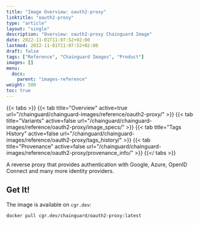```yaml
---
title: "Image Overview: oauth2-proxy"
linktitle: "oauth2-proxy"
type: "article"
layout: "single"
description: "Overview: oauth2-proxy Chainguard Image"
date: 2022-11-01T11:07:52+02:00
lastmod: 2022-11-01T11:07:52+02:00
draft: false
tags: ["Reference", "Chainguard Images", "Product"]
images: []
menu:
  docs:
    parent: "images-reference"
weight: 500
toc: true
---
```


{{< tabs >}}
{{< tab title="Overview" active=true url="/chainguard/chainguard-images/reference/oauth2-proxy/" >}}
{{< tab title="Variants" active=false url="/chainguard/chainguard-images/reference/oauth2-proxy/image_specs/" >}}
{{< tab title="Tags History" active=false url="/chainguard/chainguard-images/reference/oauth2-proxy/tags_history/" >}}
{{< tab title="Provenance" active=false url="/chainguard/chainguard-images/reference/oauth2-proxy/provenance_info/" >}}
{{</ tabs >}}



<!--overview:start-->
A reverse proxy that provides authentication with Google, Azure, OpenID Connect and many more identity providers.
<!--overview:end-->

<!--getting:start-->
## Get It!
The image is available on `cgr.dev`:

```
docker pull cgr.dev/chainguard/oauth2-proxy:latest
```
<!--getting:end-->

<!--body:start-->
<!--body:end-->


